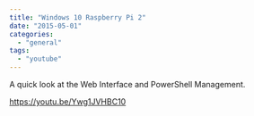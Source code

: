 ```yaml
---
title: "Windows 10 Raspberry Pi 2"
date: "2015-05-01"
categories: 
  - "general"
tags: 
  - "youtube"
---
```


A quick look at the Web Interface and PowerShell Management.

https://youtu.be/Ywg1JVHBC10
